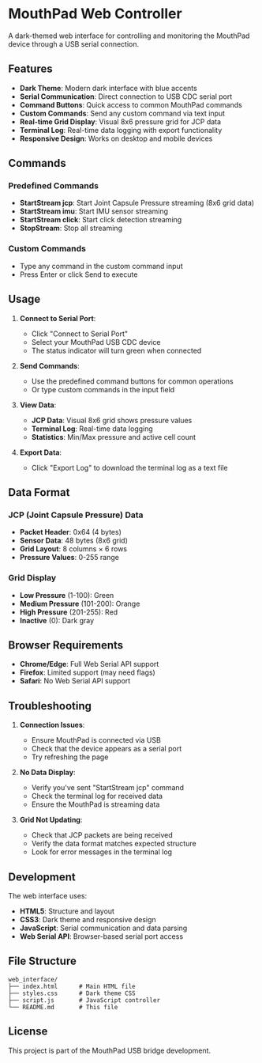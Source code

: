 # MouthPad Web Controller

A dark-themed web interface for controlling and monitoring the MouthPad device through a USB serial connection.

## Features

- **Dark Theme**: Modern dark interface with blue accents
- **Serial Communication**: Direct connection to USB CDC serial port
- **Command Buttons**: Quick access to common MouthPad commands
- **Custom Commands**: Send any custom command via text input
- **Real-time Grid Display**: Visual 8x6 pressure grid for JCP data
- **Terminal Log**: Real-time data logging with export functionality
- **Responsive Design**: Works on desktop and mobile devices

## Commands

### Predefined Commands
- **StartStream jcp**: Start Joint Capsule Pressure streaming (8x6 grid data)
- **StartStream imu**: Start IMU sensor streaming
- **StartStream click**: Start click detection streaming
- **StopStream**: Stop all streaming

### Custom Commands
- Type any command in the custom command input
- Press Enter or click Send to execute

## Usage

1. **Connect to Serial Port**:
   - Click "Connect to Serial Port"
   - Select your MouthPad USB CDC device
   - The status indicator will turn green when connected

2. **Send Commands**:
   - Use the predefined command buttons for common operations
   - Or type custom commands in the input field

3. **View Data**:
   - **JCP Data**: Visual 8x6 grid shows pressure values
   - **Terminal Log**: Real-time data logging
   - **Statistics**: Min/Max pressure and active cell count

4. **Export Data**:
   - Click "Export Log" to download the terminal log as a text file

## Data Format

### JCP (Joint Capsule Pressure) Data
- **Packet Header**: 0x64 (4 bytes)
- **Sensor Data**: 48 bytes (8x6 grid)
- **Grid Layout**: 8 columns × 6 rows
- **Pressure Values**: 0-255 range

### Grid Display
- **Low Pressure** (1-100): Green
- **Medium Pressure** (101-200): Orange
- **High Pressure** (201-255): Red
- **Inactive** (0): Dark gray

## Browser Requirements

- **Chrome/Edge**: Full Web Serial API support
- **Firefox**: Limited support (may need flags)
- **Safari**: No Web Serial API support

## Troubleshooting

1. **Connection Issues**:
   - Ensure MouthPad is connected via USB
   - Check that the device appears as a serial port
   - Try refreshing the page

2. **No Data Display**:
   - Verify you've sent "StartStream jcp" command
   - Check the terminal log for received data
   - Ensure the MouthPad is streaming data

3. **Grid Not Updating**:
   - Check that JCP packets are being received
   - Verify the data format matches expected structure
   - Look for error messages in the terminal log

## Development

The web interface uses:
- **HTML5**: Structure and layout
- **CSS3**: Dark theme and responsive design
- **JavaScript**: Serial communication and data parsing
- **Web Serial API**: Browser-based serial port access

## File Structure

```
web_interface/
├── index.html      # Main HTML file
├── styles.css      # Dark theme CSS
├── script.js       # JavaScript controller
└── README.md       # This file
```

## License

This project is part of the MouthPad USB bridge development. 